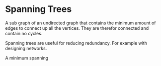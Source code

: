 # Spanning Trees

A sub graph of an undirected graph that contains the minimum amount of edges to connect up all the vertices. They are therefor connected and contain no cycles.

Spanning trees are useful for reducing redundancy. For example with designing networks.

A minimum spanning 